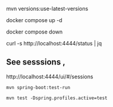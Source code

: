 
mvn versions:use-latest-versions


docker compose up -d

docker compose down



curl -s http://localhost:4444/status | jq


## See sesssions , 

http://localhost:4444/ui/#/sessions
 

`mvn spring-boot:test-run`


`mvn test -Dspring.profiles.active=test`
